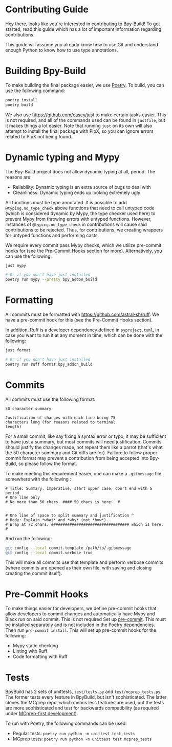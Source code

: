 # Contributing Guide
Hey there, looks like you're interested in contributing to Bpy-Build! To get started, read this guide which has a lot of important information regarding contributions.

This guide will assume you already know how to use Git and understand enough Python to know how to use type annotations.

# Building Bpy-Build
To make building the final package easier, we use [Poetry](https://python-poetry.org/). To build, you can use the following command:
```sh
poetry install
poetry build
```

We also use https://github.com/casey/just to make certain tasks easier. This is not required, and all of the commands used can be found in `justfile`, but it makes things a lot easier. Note that running `just` on its own will also attempt to install the final package with PipX, so you can ignore errors related to PipX not being found.

# Dynamic typing and Mypy 
The Bpy-Build project does not allow dynamic typing at all, period. The reasons are:
- Reliability: Dynamic typing is an extra source of bugs to deal with
- Cleanliness: Dynamic typing ends up looking extremely ugly

All functions must be type annotated. It is possible to add `@typing.no_type_check` above functions that need to call untyped code (which is considered dynamic by Mypy, the type checker used here) to prevent Mypy from throwing errors with untyped functions. However, instances of `@typing.no_type_check` in contributions will cause said contributions to be rejected. Thus, for contributions, we creating wrappers for untyped functions and performing casts.

We require every commit pass Mypy checks, which we utilize pre-commit hooks for (see the Pre-Commit Hooks section for more). Alternatively, you can use the following:
```sh
just mypy

# Or if you don't have just installed
poetry run mypy --pretty bpy_addon_build
```
# Formatting
All commits must be formatted with https://github.com/astral-sh/ruff. We have a pre-commit hook for this (see the Pre-Commit Hooks section).

In addition, Ruff is a developer dependency defined in `pyproject.toml`, in case you want to run it at any moment in time, which can be done with the following:
```sh
just format

# Or if you don't have just installed
poetry run ruff format bpy_addon_build
```

# Commits
All commits must use the following format:
```
50 character summary

Justification of changes with each line being 75
characters long (for reasons related to terminal 
length)
```

For a small commit, like say fixing a syntax error or typo, it may be sufficient to have just a summary, but most commits will need justification. Commits should justify the changes made, not repeat them like a parrot (that's what the 50 character summary and Git diffs are for). Failiure to follow proper commit format may prevent a contribution from being accepted into Bpy-Build, so please follow the format.

To make meeting this requirement easier, one can make a `.gitmessage` file somewhere with the following :
```
# Title: Summary, imperative, start upper case, don't end with a period
# One line only
# No more than 50 chars. #### 50 chars is here:  #


# One line of space to split summary and justification ^
# Body: Explain *what* and *why* (not *how*).
# Wrap at 72 chars. ################################## which is here:  #

```

And run the following:
```sh
git config --local commit.template /path/to/.gitmessage
git config --local commit.verbose true
```

This will make all commits use that template and perform verbose commits (where commits are opened as their own file, with saving and closing creating the commit itself).

# Pre-Commit Hooks
To make things easier for developers, we define pre-commit hooks that allow developers to commit changes and automatically have Mypy and Black run on said commit. This is not required
Set up [pre-commit](https://pre-commit.com/). This must be installed separately and is not included in the Poetry dependencies. Then run `pre-commit install`. This will set up pre-commit hooks for the following:
- Mypy static checking
- Linting with Ruff
- Code formatting with Ruff

# Tests
BpyBuild has 2 sets of unittests, `test/tests.py` and `test/mcprep_tests.py`. The former tests every feature in BpyBuild, but isn't sophisticated. The latter clones the MCprep repo, which means less features are used, but the tests are more sophisticated and test for backwards compatibility (as required under [MCprep-first development](/docs/mcprep-first.md)).

To run with Poetry, the following commands can be used:
- Regular tests: `poetry run python -m unittest test.tests`
- MCprep tests: `poetry run python -m unittest test.mcprep_tests`
